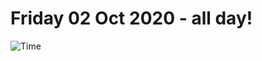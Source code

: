 # Friday 02 Oct 2020 - all day!
![Time](https://github.com/rich-ctm/today/workflows/Time/badge.svg)
